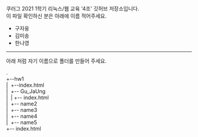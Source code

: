 쿠러그 2021 1학기 리눅스/웹 교육 '4조' 깃허브 저장소입니다.  
이 파일 확인하신 분은 아래에 이름 적어주세요.

- 구자웅
- 김미송
- 한나영


<hr/>
아래 처럼 자기 이름으로 폴더를 만들어 주세요.  
  
.  
+--hw1  
|&nbsp;&nbsp;+--index.html  
|&nbsp;&nbsp;+-- Gu_JaUng  
|&nbsp;&nbsp;|&nbsp;+-- index.html  
|&nbsp;&nbsp;+-- name2  
|&nbsp;&nbsp;+-- name3  
|&nbsp;&nbsp;+-- name4  
|&nbsp;&nbsp;+-- name5  
+-- index.html  

